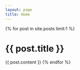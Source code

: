 ```yaml
---
layout: page
title: Home
---
```

{% for post in site.posts limit:1 %}
# {{ post.title }}
{{ post.content }}
{% endfor %}
